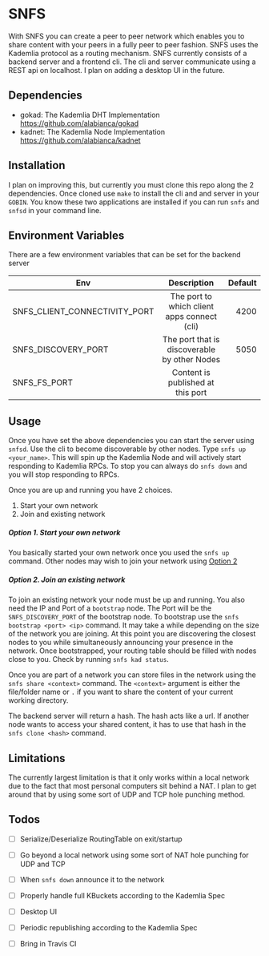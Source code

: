 # SNFS
With SNFS you can create a peer to peer network which enables you to share content with your peers
in a fully peer to peer fashion. SNFS uses the Kademlia protocol as a routing mechanism.
SNFS currently consists of a backend server and a frontend cli. The cli and server communicate
using a REST api on localhost. I plan on adding a desktop UI in the future.

## Dependencies
- gokad: The Kademlia DHT Implementation https://github.com/alabianca/gokad
- kadnet: The Kademlia Node Implementation https://github.com/alabianca/kadnet

## Installation
I plan on improving this, but currently you must clone this repo along the 2 dependencies.
Once cloned use `make` to install the cli and and server in your `GOBIN`.
You know these two applications are installed if you can run `snfs` and `snfsd` in your command line.

## Environment Variables
There are a few environment variables that can be set for the backend server

| Env                         | Description                                | Default |
|-----------------------------|:------------------------------------------:|--------:|
|SNFS_CLIENT_CONNECTIVITY_PORT|The port to which client apps connect (cli) | 4200    |
|SNFS_DISCOVERY_PORT          |The port that is discoverable by other Nodes| 5050    |
|SNFS_FS_PORT                 |Content is published at this port           |         |


## Usage
Once you have set the above dependencies you can start the server using `snfsd`.
Use the cli to become discoverable by other nodes. Type `snfs up <your_name>`.
This will spin up the Kademlia Node and will actively start responding to Kademlia RPCs.
To stop you can always do `snfs down` and you will stop responding to RPCs.

Once you are up and running you have 2 choices. 
1. Start your own network
2. Join and existing network

##### Option 1. Start your own network
You basically started your own network once you used the `snfs up` command. Other nodes may wish
to join your network using [Option 2](#option-2-join-an-existing-network)

##### Option 2. Join an existing network
To join an existing network your node must be up and running. You also need the IP and Port of
a `bootstrap` node. The Port will be the `SNFS_DISCOVERY_PORT` of the bootstrap node.
To bootstrap use the `snfs bootstrap <port> <ip>` command. It may take a while depending on the size
of the network you are joining. At this point you are discovering the closest nodes to you while
simultaneously announcing your presence in the network.
Once bootstrapped, your routing table should be filled with nodes close to you. Check by running `snfs kad status`.


Once you are part of a network you can store files in the network using the `snfs share <context>` command.
The `<context>` argument is either the file/folder name or `.` if you want to share the content of your current working directory.

The backend server will return a hash. The hash acts like a url. If another node wants to access your shared content, it has to use that hash
in the `snfs clone <hash>` command. 

## Limitations
The currently largest limitation is that it only works within a local network due to the fact that
most personal computers sit behind a NAT. I plan to get around that by using some sort of UDP and TCP 
hole punching method.

## Todos
- [ ] Serialize/Deserialize RoutingTable on exit/startup
- [ ] Go beyond a local network using some sort of NAT hole punching for UDP and TCP
- [ ] When `snfs down` announce it to the network
- [ ] Properly handle full KBuckets according to the Kademlia Spec
- [ ] Desktop UI
- [ ] Periodic republishing according to the Kademlia Spec
- [ ] Bring in Travis CI

